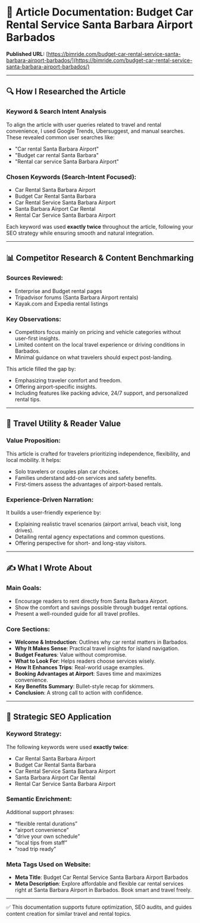 # 📍 Article Documentation: Budget Car Rental Service Santa Barbara Airport Barbados

**Published URL:** [https://bimride.com/budget-car-rental-service-santa-barbara-airport-barbados/](https://bimride.com/budget-car-rental-service-santa-barbara-airport-barbados/)

---

## 🔍 How I Researched the Article

### Keyword & Search Intent Analysis

To align the article with user queries related to travel and rental convenience, I used Google Trends, Ubersuggest, and manual searches. These revealed common user searches like:

* "Car rental Santa Barbara Airport"
* "Budget car rental Santa Barbara"
* "Rental car service Santa Barbara Airport"

### Chosen Keywords (Search-Intent Focused):

* Car Rental Santa Barbara Airport
* Budget Car Rental Santa Barbara
* Car Rental Service Santa Barbara Airport
* Santa Barbara Airport Car Rental
* Rental Car Service Santa Barbara Airport

Each keyword was used **exactly twice** throughout the article, following your SEO strategy while ensuring smooth and natural integration.

---

## 📊 Competitor Research & Content Benchmarking

### Sources Reviewed:

* Enterprise and Budget rental pages
* Tripadvisor forums (Santa Barbara Airport rentals)
* Kayak.com and Expedia rental listings

### Key Observations:

* Competitors focus mainly on pricing and vehicle categories without user-first insights.
* Limited content on the local travel experience or driving conditions in Barbados.
* Minimal guidance on what travelers should expect post-landing.

This article filled the gap by:

* Emphasizing traveler comfort and freedom.
* Offering airport-specific insights.
* Including features like packing advice, 24/7 support, and personalized rental tips.

---

## 🌟 Travel Utility & Reader Value

### Value Proposition:

This article is crafted for travelers prioritizing independence, flexibility, and local mobility. It helps:

* Solo travelers or couples plan car choices.
* Families understand add-on services and safety benefits.
* First-timers assess the advantages of airport-based rentals.

### Experience-Driven Narration:

It builds a user-friendly experience by:

* Explaining realistic travel scenarios (airport arrival, beach visit, long drives).
* Detailing rental agency expectations and common questions.
* Offering perspective for short- and long-stay visitors.

---

## ✍️ What I Wrote About

### Main Goals:

* Encourage readers to rent directly from Santa Barbara Airport.
* Show the comfort and savings possible through budget rental options.
* Present a well-rounded guide for all travel profiles.

### Core Sections:

* **Welcome & Introduction**: Outlines why car rental matters in Barbados.
* **Why It Makes Sense**: Practical travel insights for island navigation.
* **Budget Features**: Value without compromise.
* **What to Look For**: Helps readers choose services wisely.
* **How It Enhances Trips**: Real-world usage examples.
* **Booking Advantages at Airport**: Saves time and maximizes convenience.
* **Key Benefits Summary**: Bullet-style recap for skimmers.
* **Conclusion**: A strong call to action with confidence.

---

## 🧠 Strategic SEO Application

### Keyword Strategy:

The following keywords were used **exactly twice**:

* Car Rental Santa Barbara Airport
* Budget Car Rental Santa Barbara
* Car Rental Service Santa Barbara Airport
* Santa Barbara Airport Car Rental
* Rental Car Service Santa Barbara Airport

### Semantic Enrichment:

Additional support phrases:

* “flexible rental durations”
* “airport convenience”
* “drive your own schedule”
* “local tips from staff”
* “road trip ready”

### Meta Tags Used on Website:

* **Meta Title**: Budget Car Rental Service Santa Barbara Airport Barbados
* **Meta Description**: Explore affordable and flexible car rental services right at Santa Barbara Airport in Barbados. Book smart and travel freely.

---

✅ This documentation supports future optimization, SEO audits, and guides content creation for similar travel and rental topics.
